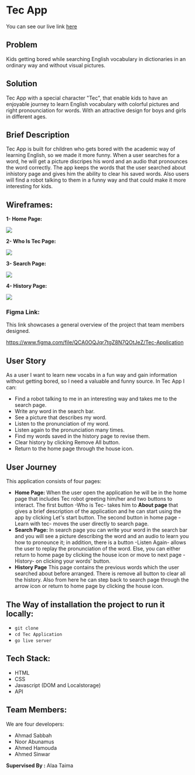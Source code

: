 # Tec App
You can see our live link [here](https://gsg-fc02.github.io/Tec-Application/)

## Problem
Kids getting bored while searching English vocabulary in dictionaries in an ordinary way and without visual pictures.

## Solution
Tec App with a special character "Tec", that enable kids to have an enjoyable journey to learn English vocabulary with colorful pictures and right pronounciation for words. With an attractive design for boys and girls in different ages.

## Brief Description

  Tec App is built for children who gets bored with the academic way of learning English, so we made it more funny. When a user searches for a word, he will get a picture discripes his word and an audio that pronounces the word correctly. The app keeps the words that the user searched about inhistory page and gives him the ability to clear his saved words. Also users will find a robot talking to them in a funny way and that could make it more interesting for kids.


## Wireframes:

**1- Home Page:**

![](https://i.imgur.com/KOecQN1.png)

**2- Who Is Tec Page:**

![](https://i.imgur.com/qi1iZeE.png)

**3- Search Page:**

![](https://i.imgur.com/PBe02kT.png)

**4- History Page:**

![](https://i.imgur.com/fXyo1vg.png)

### Figma Link: 

This link showcases a general overview of the project that team members designed.

https://www.figma.com/file/QCA0OQJqr7tgZ8N7QOtJeZ/Tec-Application

## User Story
As a user I want to learn new vocabs in a fun way and gain information without getting bored, so I need a valuable and funny source.
In Tec App I can:
* Find a robot talking to me in an interesting way and takes me to the search page.
* Write any word in the search bar.
* See a picture that describes my word.
* Listen to the pronunciation of my word.
* Listen again to the pronunciation many times.
* Find my words saved in the history page to revise them.
* Clear history by clicking Remove All button.
* Return to the home page through the house icon.

## User Journey
  This application consists of four pages:
*   **Home Page:**
  When the user open the application he will be in the home page that includes Tec robot greeting him/her and two buttons to interact. The first button -Who is Tec- takes him to **About page** that gives a brief description of the application and he can start using the app by clicking Let's start button. The second button in home page -Learn with tec- moves the user directly to search page.
*   **Search Page:**
  In search page you can write your word in the search bar and you will see a picture describing the word and an audio to learn you how to pronounce it; in addition, there is a button -Listen Again- allows the user to replay the pronunciation of the word. Else, you can either return to home page by clicking the house icon or move to next page -History- on clicking your words' button.
*   **History Page**
  This page contains the previous words which the user searched about before arranged. There is remove all button to clear all the history. Also from here he can step back to search page through the arrow icon or return to home page by clicking the house icon.
  
  ## The Way of installation the project to run it locally:
  * `git clone` 
  * `cd Tec Application`
  * `go live server`
  
  
  ## Tech Stack:
*   HTML
*   CSS
*   Javascript (DOM and Localstorage)
*   API 
  
  ## Team Members:
  We are four developers:
*   Ahmad Sabbah
*   Noor Abunamus
*   Ahmed Hamouda
*   Ahmed Sinwar

**Supervised By :**
Alaa Taima 
